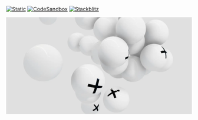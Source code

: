 [![Static](https://img.shields.io/badge/demo-%23646CFF.svg?logo=html5&logoColor=white)](https://pmndrs.github.io/examples/object-clump)
[![CodeSandbox](https://img.shields.io/badge/codesandbox-040404?logo=codesandbox&logoColor=DBDBDB)](https://codesandbox.io/s/github/pmndrs/examples/tree/main/demos/object-clump)
[![Stackblitz](https://img.shields.io/badge/stackblitz-fff?logo=Stackblitz&logoColor=1389FD)](https://stackblitz.com/github/pmndrs/examples/tree/main/demos/object-clump)

![](thumbnail.webp)
